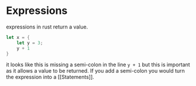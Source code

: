# Expressions
expressions in rust return a value.
```rust
let x = {
	let y = 3;
	y + 1
}
```
it looks like this is missing a semi-colon in the line `y + 1` but this is important as it allows a value to be returned. If you add a semi-colon you would turn the expression into a [[Statements]].